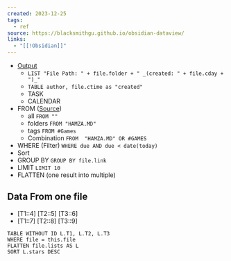 ```yaml
---
created: 2023-12-25
tags:
  - ref
source: https://blacksmithgu.github.io/obsidian-dataview/
links:
  - "[[!Obsidian]]"
---
```


- [Output](https://blacksmithgu.github.io/obsidian-dataview/queries/query-types/)
	- `LIST "File Path: " + file.folder + " _(created: " + file.cday + ")_"`
	- `TABLE author, file.ctime as "created"`
	- TASK 
	- CALENDAR
- FROM ([Source](https://blacksmithgu.github.io/obsidian-dataview/reference/sources/))
	- all `FROM ""`
	- folders `FROM "HAMZA.MD"`
	- tags `FROM #Games`
	- Combination `FROM  "HAMZA.MD" OR #GAMES`
- WHERE (Filter) `WHERE due AND due < date(today)`
- Sort 
- GROUP BY `GROUP BY file.link`
- LIMIT `LIMIT 10`
- FLATTEN (one result into multiple)

## Data From one file
- [T1::4]
	[T2::5]
	[T3::6]
- [T1::7]
	[T2::8]
	[T3::9]
```dataview
TABLE WITHOUT ID L.T1, L.T2, L.T3
WHERE file = this.file
FLATTEN file.lists AS L
SORT L.stars DESC
```
